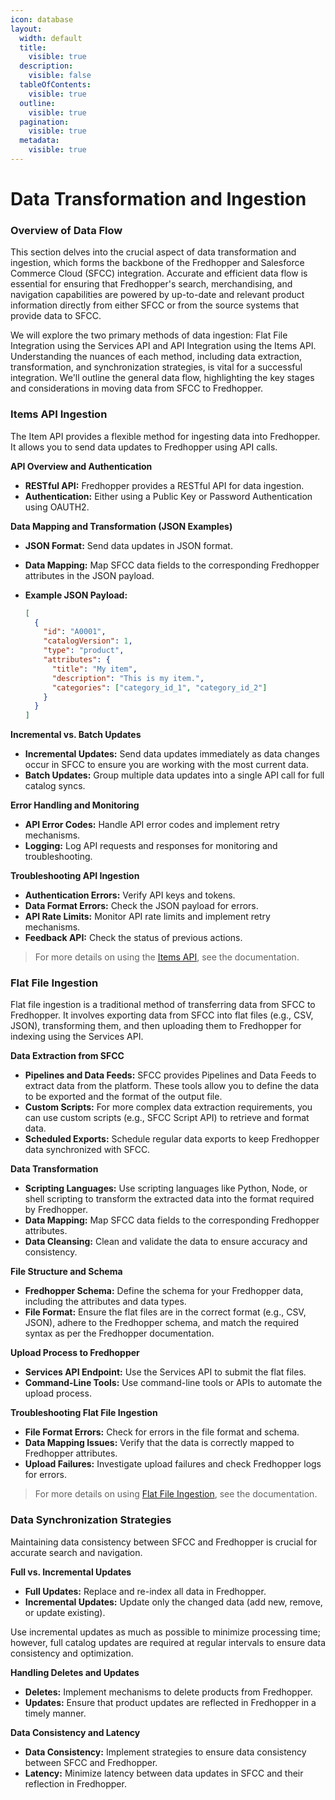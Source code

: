```yaml
---
icon: database
layout:
  width: default
  title:
    visible: true
  description:
    visible: false
  tableOfContents:
    visible: true
  outline:
    visible: true
  pagination:
    visible: true
  metadata:
    visible: true
---
```


# Data Transformation and Ingestion

### Overview of Data Flow

This section delves into the crucial aspect of data transformation and ingestion, which forms the backbone of the Fredhopper and Salesforce Commerce Cloud (SFCC) integration. Accurate and efficient data flow is essential for ensuring that Fredhopper's search, merchandising, and navigation capabilities are powered by up-to-date and relevant product information directly from either SFCC or from the source systems that provide data to SFCC.

We will explore the two primary methods of data ingestion: Flat File Integration using the Services API and API Integration using the Items API. Understanding the nuances of each method, including data extraction, transformation, and synchronization strategies, is vital for a successful integration. We'll outline the general data flow, highlighting the key stages and considerations in moving data from SFCC to Fredhopper.

### Items API Ingestion

The Item API provides a flexible method for ingesting data into Fredhopper. It allows you to send data updates to Fredhopper using API calls.

**API Overview and Authentication**

* **RESTful API:** Fredhopper provides a RESTful API for data ingestion.
* **Authentication:** Either using a Public Key or Password Authentication using OAUTH2.

**Data Mapping and Transformation (JSON Examples)**

* **JSON Format:** Send data updates in JSON format.
* **Data Mapping:** Map SFCC data fields to the corresponding Fredhopper attributes in the JSON payload.
*   **Example JSON Payload:**

    ```json
    [
      {
        "id": "A0001",
        "catalogVersion": 1,
        "type": "product",
        "attributes": {
          "title": "My item",
          "description": "This is my item.",
          "categories": ["category_id_1", "category_id_2"]
        }
      }
    ]
    ```

**Incremental vs. Batch Updates**

* **Incremental Updates:** Send data updates immediately as data changes occur in SFCC to ensure you are working with the most current data.
* **Batch Updates:** Group multiple data updates into a single API call for full catalog syncs.

**Error Handling and Monitoring**

* **API Error Codes:** Handle API error codes and implement retry mechanisms.
* **Logging:** Log API requests and responses for monitoring and troubleshooting.

**Troubleshooting API Ingestion**

* **Authentication Errors:** Verify API keys and tokens.
* **Data Format Errors:** Check the JSON payload for errors.
* **API Rate Limits:** Monitor API rate limits and implement retry mechanisms.
* **Feedback API:** Check the status of previous actions.

> For more details on using the [Items API](https://crownpeak.gitbook.io/product-discovery/product-discovery-developer-guide/item-catalog-management/what-is-the-items-api), see the documentation.

### Flat File Ingestion

Flat file ingestion is a traditional method of transferring data from SFCC to Fredhopper. It involves exporting data from SFCC into flat files (e.g., CSV, JSON), transforming them, and then uploading them to Fredhopper for indexing using the Services API.

**Data Extraction from SFCC**

* **Pipelines and Data Feeds:** SFCC provides Pipelines and Data Feeds to extract data from the platform. These tools allow you to define the data to be exported and the format of the output file.
* **Custom Scripts:** For more complex data extraction requirements, you can use custom scripts (e.g., SFCC Script API) to retrieve and format data.
* **Scheduled Exports:** Schedule regular data exports to keep Fredhopper data synchronized with SFCC.

**Data Transformation**

* **Scripting Languages:** Use scripting languages like Python, Node, or shell scripting to transform the extracted data into the format required by Fredhopper.
* **Data Mapping:** Map SFCC data fields to the corresponding Fredhopper attributes.
* **Data Cleansing:** Clean and validate the data to ensure accuracy and consistency.

**File Structure and Schema**

* **Fredhopper Schema:** Define the schema for your Fredhopper data, including the attributes and data types.
* **File Format:** Ensure the flat files are in the correct format (e.g., CSV, JSON), adhere to the Fredhopper schema, and match the required syntax as per the Fredhopper documentation.

**Upload Process to Fredhopper**

* **Services API Endpoint:** Use the Services API to submit the flat files.
* **Command-Line Tools:** Use command-line tools or APIs to automate the upload process.

**Troubleshooting Flat File Ingestion**

* **File Format Errors:** Check for errors in the file format and schema.
* **Data Mapping Issues:** Verify that the data is correctly mapped to Fredhopper attributes.
* **Upload Failures:** Investigate upload failures and check Fredhopper logs for errors.

> For more details on using [Flat File Ingestion](https://crownpeak.gitbook.io/product-discovery/fredhopper-integration-guide/fredhopper-integration-guide-1/data-integration), see the documentation.

### Data Synchronization Strategies

Maintaining data consistency between SFCC and Fredhopper is crucial for accurate search and navigation.

**Full vs. Incremental Updates**

* **Full Updates:** Replace and re-index all data in Fredhopper.
* **Incremental Updates:** Update only the changed data (add new, remove, or update existing).

Use incremental updates as much as possible to minimize processing time; however, full catalog updates are required at regular intervals to ensure data consistency and optimization.

**Handling Deletes and Updates**

* **Deletes:** Implement mechanisms to delete products from Fredhopper.
* **Updates:** Ensure that product updates are reflected in Fredhopper in a timely manner.

**Data Consistency and Latency**

* **Data Consistency:** Implement strategies to ensure data consistency between SFCC and Fredhopper.
* **Latency:** Minimize latency between data updates in SFCC and their reflection in Fredhopper.

